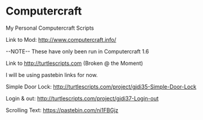 # Computercraft
My Personal Computercraft Scripts

Link to Mod: http://www.computercraft.info/

--NOTE-- These have only been run in Computercraft 1.6

Link to http://turtlescripts.com (Broken @ the Moment)

I will be using pastebin links for now.

Simple Door Lock: http://turtlescripts.com/project/gjdi35-Simple-Door-Lock

Login & out: http://turtlescripts.com/project/gjdi37-Login-out

Scrolling Text: https://pastebin.com/ni1FBGjz
